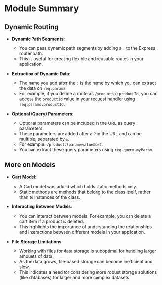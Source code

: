 # Module Summary

## Dynamic Routing

- **Dynamic Path Segments**:

  - You can pass dynamic path segments by adding a `:` to the Express router path.
  - This is useful for creating flexible and reusable routes in your application.

- **Extraction of Dynamic Data**:

  - The name you add after the `:` is the name by which you can extract the data on `req.params`.
  - For example, if you define a route as `/products/:productId`, you can access the `productId` value in your request handler using `req.params.productId`.

- **Optional (Query) Parameters**:
  - Optional parameters can be included in the URL as query parameters.
  - These parameters are added after a `?` in the URL and can be multiple, separated by `&`.
  - For example: `/products?param=value&b=2`.
  - You can extract these query parameters using `req.query.myParam`.

## More on Models

- **Cart Model**:

  - A Cart model was added which holds static methods only.
  - Static methods are methods that belong to the class itself, rather than to instances of the class.

- **Interacting Between Models**:

  - You can interact between models. For example, you can delete a cart item if a product is deleted.
  - This highlights the importance of understanding the relationships and interactions between different models in your application.

- **File Storage Limitations**:
  - Working with files for data storage is suboptimal for handling larger amounts of data.
  - As the data grows, file-based storage can become inefficient and slow.
  - This indicates a need for considering more robust storage solutions (like databases) for larger and more complex datasets.
